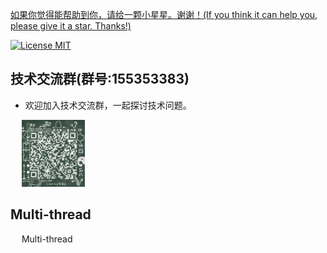 [如果你觉得能帮助到你，请给一颗小星星。谢谢！(If you think it can help you, please give it a star. Thanks!)](https://github.com/chenxing640/Multi-thread)

[![License MIT](https://img.shields.io/badge/license-MIT-green.svg?style=flat)](LICENSE)&nbsp;

## 技术交流群(群号:155353383) 

- 欢迎加入技术交流群，一起探讨技术问题。

<div align=left>
&emsp; <img src="https://github.com/chenxing640/Multi-thread/raw/master/images/qq155353383.jpg" width="20%" />
</div>

## Multi-thread

&emsp; Multi-thread
